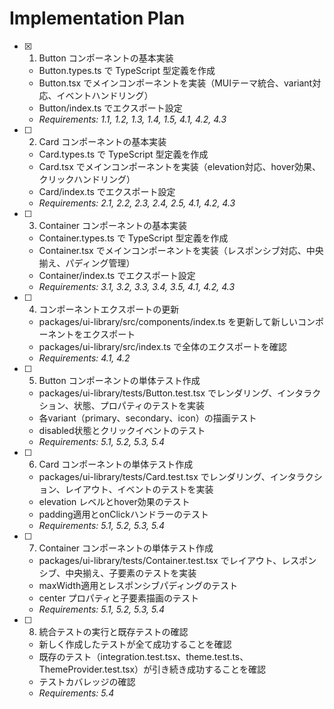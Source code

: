 # Implementation Plan

- [x] 1. Button コンポーネントの基本実装
  - Button.types.ts で TypeScript 型定義を作成
  - Button.tsx でメインコンポーネントを実装（MUIテーマ統合、variant対応、イベントハンドリング）
  - Button/index.ts でエクスポート設定
  - _Requirements: 1.1, 1.2, 1.3, 1.4, 1.5, 4.1, 4.2, 4.3_

- [ ] 2. Card コンポーネントの基本実装
  - Card.types.ts で TypeScript 型定義を作成
  - Card.tsx でメインコンポーネントを実装（elevation対応、hover効果、クリックハンドリング）
  - Card/index.ts でエクスポート設定
  - _Requirements: 2.1, 2.2, 2.3, 2.4, 2.5, 4.1, 4.2, 4.3_

- [ ] 3. Container コンポーネントの基本実装
  - Container.types.ts で TypeScript 型定義を作成
  - Container.tsx でメインコンポーネントを実装（レスポンシブ対応、中央揃え、パディング管理）
  - Container/index.ts でエクスポート設定
  - _Requirements: 3.1, 3.2, 3.3, 3.4, 3.5, 4.1, 4.2, 4.3_

- [ ] 4. コンポーネントエクスポートの更新
  - packages/ui-library/src/components/index.ts を更新して新しいコンポーネントをエクスポート
  - packages/ui-library/src/index.ts で全体のエクスポートを確認
  - _Requirements: 4.1, 4.2_

- [ ] 5. Button コンポーネントの単体テスト作成
  - packages/ui-library/tests/Button.test.tsx でレンダリング、インタラクション、状態、プロパティのテストを実装
  - 各variant（primary、secondary、icon）の描画テスト
  - disabled状態とクリックイベントのテスト
  - _Requirements: 5.1, 5.2, 5.3, 5.4_

- [ ] 6. Card コンポーネントの単体テスト作成
  - packages/ui-library/tests/Card.test.tsx でレンダリング、インタラクション、レイアウト、イベントのテストを実装
  - elevation レベルとhover効果のテスト
  - padding適用とonClickハンドラーのテスト
  - _Requirements: 5.1, 5.2, 5.3, 5.4_

- [ ] 7. Container コンポーネントの単体テスト作成
  - packages/ui-library/tests/Container.test.tsx でレイアウト、レスポンシブ、中央揃え、子要素のテストを実装
  - maxWidth適用とレスポンシブパディングのテスト
  - center プロパティと子要素描画のテスト
  - _Requirements: 5.1, 5.2, 5.3, 5.4_

- [ ] 8. 統合テストの実行と既存テストの確認
  - 新しく作成したテストが全て成功することを確認
  - 既存のテスト（integration.test.tsx、theme.test.ts、ThemeProvider.test.tsx）が引き続き成功することを確認
  - テストカバレッジの確認
  - _Requirements: 5.4_